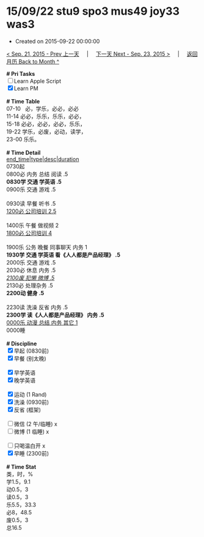 # 15/09/22 stu9 spo3 mus49 joy33 was3

- Created on 2015-09-22 00:00:00

[< Sep. 21, 2015 - Prev 上一天](/lifelogs/2015/09/d21.md) &nbsp; &nbsp; | &nbsp; &nbsp; [下一天 Next - Sep. 23, 2015 >](/lifelogs/2015/09/d23.md) &nbsp; &nbsp; |  &nbsp; &nbsp; [返回月历 Back to Month ^](/lifelogs/2015/09/index.md)
<br/><div><b># Pri Tasks</b></div><div><input type="checkbox"/>Learn Apple Script</div><div><input checked="true" type="checkbox"/>Learn PM</div><div><br/></div><div><b># Time Table</b></div><div>07-10   必，学乐，必必，必必</div><div>11-14 必必，乐乐，乐乐，必必，</div><div>15-18 必必，必必，必必，乐乐，</div><div>19-22 学乐，必废，必动，读学，</div><div>23-00 乐乐。</div><div><br/></div><div><b># Time Detail</b></div><div><u>end_time|type|desc|duration</u></div><div>0730起</div><div>0800必 内务 总结 阅读 .5</div><div><b>0830学 交通 学英语 .5</b></div><div>0900乐 交通 游戏 .5</div><div><br/></div><div>0930读 早餐 听书 .5</div><div><u>1200必 公司培训 2.5</u></div><div><br/></div><div>1400乐 午餐 做视频 2</div><div><u>1800必 公司培训 4</u></div><div><br/></div><div>1900乐 公务 晚餐 同事聊天 内务 1</div><div><b>1930学 交通 学英语 看《人人都是产品经理》 .5</b></div><div>2000乐 交通 游戏 .5</div><div>2030必 休息 内务 .5</div><div><u><i>2100废 犯懒 微博 .5</i></u></div><div>2130必 处理杂务 .5</div><div><b>2200动 健身 .5</b></div><div><br/></div><div>2230读 洗澡 反省 内务 .5</div><div><b>2300学 读《人人都是产品经理》 内务 .5</b></div><div><u>0000乐 动漫 总结 内务 其它 1</u></div><div>0000睡</div><div><br/></div><div><b># Discipline</b></div><div><input checked="true" type="checkbox"/>早起 (0830前)</div><div><input checked="true" type="checkbox"/>早餐 (别太晚)</div><div><br/></div><div><input checked="true" type="checkbox"/>早学英语</div><div><input checked="true" type="checkbox"/>晚学英语</div><div><br/></div><div><input checked="true" type="checkbox"/>运动 (1 Rand)</div><div><input checked="true" type="checkbox"/>洗澡 (0930前)</div><div><input checked="true" type="checkbox"/>反省 (框架)</div><div><br/></div><div><input type="checkbox"/>微信 (2 午/临睡) x</div><div><input type="checkbox"/>微博 (1 临睡) x</div><div><br/></div><div><input type="checkbox"/>只喝温白开 x</div><div><input checked="true" type="checkbox"/>早睡 (2300前)</div><div><br/></div><div><b># Time Stat</b></div><div>类，时，%</div><div>学1.5，9.1</div><div>动0.5，3</div><div>读0.5，3</div><div>乐5.5，33.3</div><div>必8，48.5</div><div>废0.5，3</div><div>总16.5</div>
